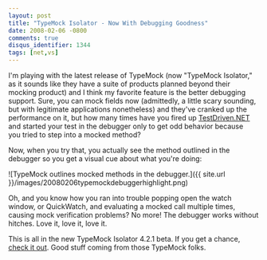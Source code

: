 ```yaml
---
layout: post
title: "TypeMock Isolator - Now With Debugging Goodness"
date: 2008-02-06 -0800
comments: true
disqus_identifier: 1344
tags: [net,vs]
---
```

I'm playing with the latest release of TypeMock (now "TypeMock
Isolator," as it sounds like they have a suite of products planned
beyond their mocking product) and I think my favorite feature is the
better debugging support. Sure, you can mock fields now (admittedly, a
little scary sounding, but with legitimate applications nonetheless) and
they've cranked up the performance on it, but how many times have you
fired up [TestDriven.NET](http://www.testdriven.net/) and started your
test in the debugger only to get odd behavior because you tried to
step into a mocked method?

Now, when you try that, you actually see the method outlined in the
debugger so you get a visual cue about what you're doing:

![TypeMock outlines mocked methods in the
debugger.]({{ site.url }}/images/20080206typemockdebuggerhighlight.png)

Oh, and you know how you ran into trouble popping open the watch window,
or QuickWatch, and evaluating a mocked call multiple times, causing mock
verification problems? No more! The debugger works without hitches. Love
it, love it, love it.

This is all in the new TypeMock Isolator 4.2.1 beta. If you get a
chance, [check it out](http://www.typemock.com/Downloads.php). Good
stuff coming from those TypeMock folks.

